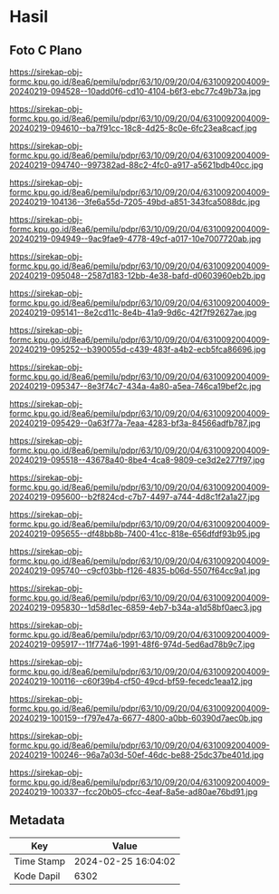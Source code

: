 # Hasil

## Foto C Plano

https://sirekap-obj-formc.kpu.go.id/8ea6/pemilu/pdpr/63/10/09/20/04/6310092004009-20240219-094528--10add0f6-cd10-4104-b6f3-ebc77c49b73a.jpg

https://sirekap-obj-formc.kpu.go.id/8ea6/pemilu/pdpr/63/10/09/20/04/6310092004009-20240219-094610--ba7f91cc-18c8-4d25-8c0e-6fc23ea8cacf.jpg

https://sirekap-obj-formc.kpu.go.id/8ea6/pemilu/pdpr/63/10/09/20/04/6310092004009-20240219-094740--997382ad-88c2-4fc0-a917-a5621bdb40cc.jpg

https://sirekap-obj-formc.kpu.go.id/8ea6/pemilu/pdpr/63/10/09/20/04/6310092004009-20240219-104136--3fe6a55d-7205-49bd-a851-343fca5088dc.jpg

https://sirekap-obj-formc.kpu.go.id/8ea6/pemilu/pdpr/63/10/09/20/04/6310092004009-20240219-094949--9ac9fae9-4778-49cf-a017-10e7007720ab.jpg

https://sirekap-obj-formc.kpu.go.id/8ea6/pemilu/pdpr/63/10/09/20/04/6310092004009-20240219-095048--2587d183-12bb-4e38-bafd-d0603960eb2b.jpg

https://sirekap-obj-formc.kpu.go.id/8ea6/pemilu/pdpr/63/10/09/20/04/6310092004009-20240219-095141--8e2cd11c-8e4b-41a9-9d6c-42f7f92627ae.jpg

https://sirekap-obj-formc.kpu.go.id/8ea6/pemilu/pdpr/63/10/09/20/04/6310092004009-20240219-095252--b390055d-c439-483f-a4b2-ecb5fca86696.jpg

https://sirekap-obj-formc.kpu.go.id/8ea6/pemilu/pdpr/63/10/09/20/04/6310092004009-20240219-095347--8e3f74c7-434a-4a80-a5ea-746ca19bef2c.jpg

https://sirekap-obj-formc.kpu.go.id/8ea6/pemilu/pdpr/63/10/09/20/04/6310092004009-20240219-095429--0a63f77a-7eaa-4283-bf3a-84566adfb787.jpg

https://sirekap-obj-formc.kpu.go.id/8ea6/pemilu/pdpr/63/10/09/20/04/6310092004009-20240219-095518--43678a40-8be4-4ca8-9809-ce3d2e277f97.jpg

https://sirekap-obj-formc.kpu.go.id/8ea6/pemilu/pdpr/63/10/09/20/04/6310092004009-20240219-095600--b2f824cd-c7b7-4497-a744-4d8c1f2a1a27.jpg

https://sirekap-obj-formc.kpu.go.id/8ea6/pemilu/pdpr/63/10/09/20/04/6310092004009-20240219-095655--df48bb8b-7400-41cc-818e-656dfdf93b95.jpg

https://sirekap-obj-formc.kpu.go.id/8ea6/pemilu/pdpr/63/10/09/20/04/6310092004009-20240219-095740--c9cf03bb-f126-4835-b06d-5507f64cc9a1.jpg

https://sirekap-obj-formc.kpu.go.id/8ea6/pemilu/pdpr/63/10/09/20/04/6310092004009-20240219-095830--1d58d1ec-6859-4eb7-b34a-a1d58bf0aec3.jpg

https://sirekap-obj-formc.kpu.go.id/8ea6/pemilu/pdpr/63/10/09/20/04/6310092004009-20240219-095917--11f774a6-1991-48f6-974d-5ed6ad78b9c7.jpg

https://sirekap-obj-formc.kpu.go.id/8ea6/pemilu/pdpr/63/10/09/20/04/6310092004009-20240219-100116--c60f39b4-cf50-49cd-bf59-fecedc1eaa12.jpg

https://sirekap-obj-formc.kpu.go.id/8ea6/pemilu/pdpr/63/10/09/20/04/6310092004009-20240219-100159--f797e47a-6677-4800-a0bb-60390d7aec0b.jpg

https://sirekap-obj-formc.kpu.go.id/8ea6/pemilu/pdpr/63/10/09/20/04/6310092004009-20240219-100246--96a7a03d-50ef-46dc-be88-25dc37be401d.jpg

https://sirekap-obj-formc.kpu.go.id/8ea6/pemilu/pdpr/63/10/09/20/04/6310092004009-20240219-100337--fcc20b05-cfcc-4eaf-8a5e-ad80ae76bd91.jpg


## Metadata

| Key        | Value               |
| ---------- | ------------------- |
| Time Stamp | 2024-02-25 16:04:02 |
| Kode Dapil | 6302                |



